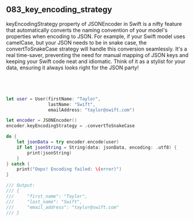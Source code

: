 ## 083_key_encoding_strategy

keyEncodingStrategy property of JSONEncoder in Swift is a nifty feature that automatically converts the naming convention of your model's properties when encoding to JSON. For example, if your Swift model uses camelCase, but your JSON needs to be in snake case, the convertToSnakeCase strategy will handle this conversion seamlessly. It's a real time-saver, preventing the need for manual mapping of JSON keys and keeping your Swift code neat and idiomatic. Think of it as a stylist for your data, ensuring it always looks right for the JSON party!

```swift




let user = User(firstName: "Taylor",
                lastName: "Swift",
                emailAddress: "taylor@swift.com")

let encoder = JSONEncoder()
encoder.keyEncodingStrategy = .convertToSnakeCase

do {
    let jsonData = try encoder.encode(user)
    if let jsonString = String(data: jsonData, encoding: .utf8) {
        print(jsonString)
    }
} catch {
    print("Oops! Encoding failed: \(error)")
}

/// Output:
/// {
///     "first_name": "Taylor",
///     "last_name": "Swift",
///     "email_address": "taylor@swift.com"
/// }
```